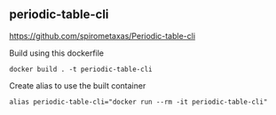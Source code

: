 periodic-table-cli
---
https://github.com/spirometaxas/Periodic-table-cli

Build using this dockerfile

`docker build . -t periodic-table-cli`

Create alias to use the built container

`alias periodic-table-cli="docker run --rm -it periodic-table-cli"`

